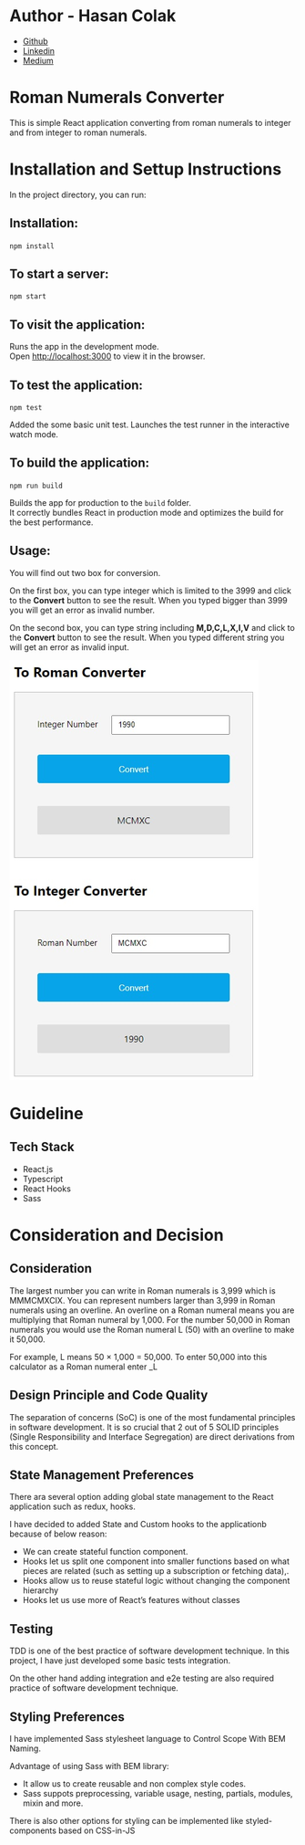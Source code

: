 # Author - Hasan Colak

- [Github](https://github.com/hasancolak)
- [Linkedin](https://www.linkedin.com/in/hasan-colak-linkprofile/)
- [Medium](https://hasancolak.medium.com/)

# Roman Numerals Converter

This is simple React application converting from roman numerals to integer and from integer to roman numerals.

# Installation and Settup Instructions

In the project directory, you can run:

## Installation:

`npm install`

## To start a server:

`npm start`

## To visit the application:

Runs the app in the development mode.\
Open [http://localhost:3000](http://localhost:3000) to view it in the browser.

## To test the application:

`npm test`

Added the some basic unit test. Launches the test runner in the interactive watch mode.

## To build the application:

`npm run build`

Builds the app for production to the `build` folder.\
It correctly bundles React in production mode and optimizes the build for the best performance.

## Usage:

You will find out two box for conversion.

On the first box, you can type integer which is limited to the 3999 and click to the **Convert** button to see the result. When you typed bigger than 3999 you will get an error as invalid number.

On the second box, you can type string including **M,D,C,L,X,I,V** and click to the **Convert** button to see the result. When you typed different string you will get an error as invalid input.

![Roman Numerals Converter App](external/roman-converter.jpg)

# Guideline

## Tech Stack

- React.js
- Typescript
- React Hooks
- Sass

# Consideration and Decision

## Consideration

The largest number you can write in Roman numerals is 3,999 which is MMMCMXCIX. You can represent numbers larger than 3,999 in Roman numerals using an overline. An overline on a Roman numeral means you are multiplying that Roman numeral by 1,000. For the number 50,000 in Roman numerals you would use the Roman numeral L (50) with an overline to make it 50,000.

For example, L means 50 × 1,000 = 50,000. To enter 50,000 into this calculator as a Roman numeral enter \_L

## Design Principle and Code Quality

The separation of concerns (SoC) is one of the most fundamental principles in software development. It is so crucial that 2 out of 5 SOLID principles (Single Responsibility and Interface Segregation) are direct derivations from this concept.

## State Management Preferences

There ara several option adding global state management to the React application such as redux, hooks.

I have decided to added State and Custom hooks to the applicationb because of below reason:

- We can create stateful function component.
- Hooks let us split one component into smaller functions based on what pieces are related (such as setting up a subscription or fetching data),.
- Hooks allow us to reuse stateful logic without changing the component hierarchy
- Hooks let us use more of React’s features without classes

## Testing

TDD is one of the best practice of software development technique. In this project, I have just developed some basic tests integration.

On the other hand adding integration and e2e testing are also required practice of software development technique.

## Styling Preferences

I have implemented Sass stylesheet language to Control Scope With BEM Naming.

Advantage of using Sass with BEM library:

- It allow us to create reusable and non complex style codes.
- Sass suppots preprocessing, variable usage, nesting, partials, modules, mixin and more.

There is also other options for styling can be implemented like styled-components based on CSS-in-JS
